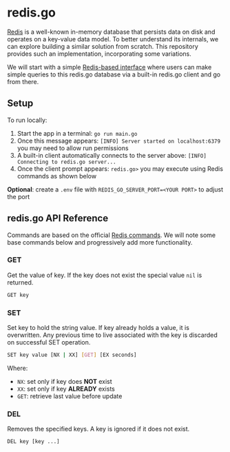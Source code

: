 # redis.go

[Redis](https://redis.io/) is a well-known in-memory database that persists data on disk and operates on a key-value data model. To better understand its internals, we can explore building a similar solution from scratch. This repository provides such an implementation, incorporating some variations.

We will start with a simple [Redis-based interface](https://redis.io/docs/latest/develop/reference/protocol-spec/) where users can make simple queries to this redis.go database via a built-in redis.go client and go from there.

## Setup

To run locally:

1. Start the app in a terminal: `go run main.go`
2. Once this message appears: `[INFO] Server started on localhost:6379` you may need to allow run permissions
3. A built-in client automatically connects to the server above: `[INFO] Connecting to redis.go server...`
4. Once the client prompt appears: `redis.go>` you may execute using Redis commands as shown below

**Optional**: create a `.env` file with `REDIS_GO_SERVER_PORT=<YOUR PORT>` to adjust the port

## redis.go API Reference

Commands are based on the official [Redis commands](https://redis.io/docs/latest/commands/). We will note some base commands below and progressively add more functionality.

### GET

Get the value of key. If the key does not exist the special value `nil` is returned.

```bash
GET key
```

### SET

Set key to hold the string value. If key already holds a value, it is overwritten. Any previous time to live associated with the key is discarded on successful SET operation.

```bash
SET key value [NX | XX] [GET] [EX seconds]
```

Where:

- `NX`: set only if key does **NOT** exist
- `XX`: set only if key **ALREADY** exists
- `GET`: retrieve last value before update

### DEL

Removes the specified keys. A key is ignored if it does not exist.

```bash
DEL key [key ...]
```
